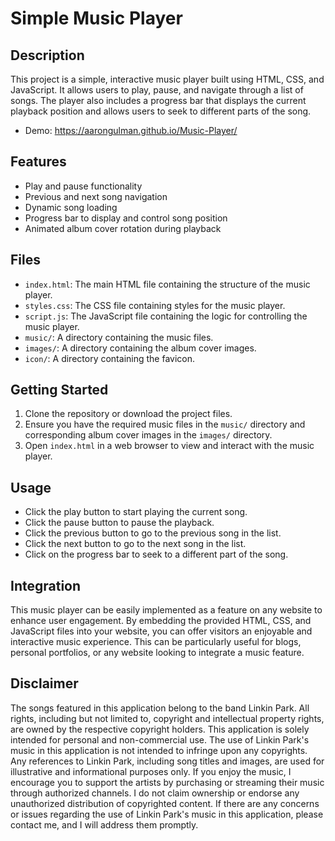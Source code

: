 # Simple Music Player

## Description

This project is a simple, interactive music player built using HTML, CSS, and JavaScript. It allows users to play, pause, and navigate through a list of songs. The player also includes a progress bar that displays the current playback position and allows users to seek to different parts of the song. 

* Demo:
https://aarongulman.github.io/Music-Player/

## Features

- Play and pause functionality
- Previous and next song navigation
- Dynamic song loading
- Progress bar to display and control song position
- Animated album cover rotation during playback

## Files

- `index.html`: The main HTML file containing the structure of the music player.
- `styles.css`: The CSS file containing styles for the music player.
- `script.js`: The JavaScript file containing the logic for controlling the music player.
- `music/`: A directory containing the music files.
- `images/`: A directory containing the album cover images.
- `icon/`: A directory containing the favicon.

## Getting Started

1. Clone the repository or download the project files.
2. Ensure you have the required music files in the `music/` directory and corresponding album cover images in the `images/` directory.
3. Open `index.html` in a web browser to view and interact with the music player.

## Usage

- Click the play button to start playing the current song.
- Click the pause button to pause the playback.
- Click the previous button to go to the previous song in the list.
- Click the next button to go to the next song in the list.
- Click on the progress bar to seek to a different part of the song.

## Integration
This music player can be easily implemented as a feature on any website to enhance user engagement. By embedding the provided HTML, CSS, and JavaScript files into your website, you can offer visitors an enjoyable and interactive music experience. This can be particularly useful for blogs, personal portfolios, or any website looking to integrate a music feature.


## Disclaimer

The songs featured in this application belong to the band Linkin Park. All rights, including but not limited to, copyright and intellectual property rights, are owned by the respective copyright holders. This application is solely intended for personal and non-commercial use. The use of Linkin Park's music in this application is not intended to infringe upon any copyrights. Any references to Linkin Park, including song titles and images, are used for illustrative and informational purposes only. If you enjoy the music, I encourage you to support the artists by purchasing or streaming their music through authorized channels. I do not claim ownership or endorse any unauthorized distribution of copyrighted content. If there are any concerns or issues regarding the use of Linkin Park's music in this application, please contact me, and I will address them promptly.
